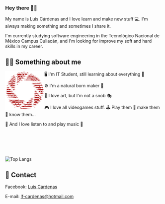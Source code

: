 ### Hey there 👋🏽
My name is Luis Cárdenas and I love learn and make new stuff 💻. I'm always making something and sometimes I share it.

I'm currently studying software engineering in the Tecnológico Nacional de México Campus Culiacán, and I'm looking for improve my soft and hard skills in my career.

## 👨🏽 Something about me
<p>
<img width="25%" alt="hello there" align="left" src="https://github.com/luizon/Luizon/blob/master/Assets/StillAlive.gif"/>
</p>

🖥 I'm IT Student, still learning about everything 📱

⚙ I'm a natural born maker 🔧

🎨 I love art, but I'm not a snob 🎭

🎮 I love all videogames stuff. 🕹 Play them 🔨 make them 👾 know them...

🎸 And I love listen to and play music 🎹

<br>
<br>
<br>
<br>

![Top Langs](https://github-readme-stats.vercel.app/api/top-langs/?username=luizon&layout=compact)

## 💬 Contact
Facebook: [Luis Cárdenas](https://www.facebook.com/P.Luizon.CV/)

E-mail: lf-cardenas@hotmail.com